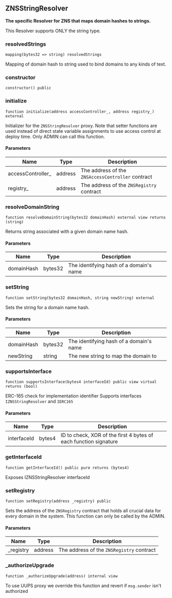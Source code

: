 ## ZNSStringResolver

**The specific Resolver for ZNS that maps domain hashes to strings.**

This Resolver supports ONLY the string type.

### resolvedStrings

```solidity
mapping(bytes32 => string) resolvedStrings
```

Mapping of domain hash to string used to bind domains
to any kinds of text.

### constructor

```solidity
constructor() public
```

### initialize

```solidity
function initialize(address accessController_, address registry_) external
```

Initializer for the `ZNSStringResolver` proxy.
Note that setter functions are used instead of direct state variable assignments
to use access control at deploy time. Only ADMIN can call this function.

#### Parameters

| Name | Type | Description |
| ---- | ---- | ----------- |
| accessController_ | address | The address of the `ZNSAccessController` contract |
| registry_ | address | The address of the `ZNSRegistry` contract |

### resolveDomainString

```solidity
function resolveDomainString(bytes32 domainHash) external view returns (string)
```

Returns string associated with a given domain name hash.

#### Parameters

| Name | Type | Description |
| ---- | ---- | ----------- |
| domainHash | bytes32 | The identifying hash of a domain's name |

### setString

```solidity
function setString(bytes32 domainHash, string newString) external
```

Sets the string for a domain name hash.

#### Parameters

| Name | Type | Description |
| ---- | ---- | ----------- |
| domainHash | bytes32 | The identifying hash of a domain's name |
| newString | string | The new string to map the domain to |

### supportsInterface

```solidity
function supportsInterface(bytes4 interfaceId) public view virtual returns (bool)
```

ERC-165 check for implementation identifier
Supports interfaces `IZNSStringResolver` and `IERC165`

#### Parameters

| Name | Type | Description |
| ---- | ---- | ----------- |
| interfaceId | bytes4 | ID to check, XOR of the first 4 bytes of each function signature |

### getInterfaceId

```solidity
function getInterfaceId() public pure returns (bytes4)
```

Exposes IZNSStringResolver interfaceId

### setRegistry

```solidity
function setRegistry(address _registry) public
```

Sets the address of the `ZNSRegistry` contract that holds all crucial data
for every domain in the system. This function can only be called by the ADMIN.

#### Parameters

| Name | Type | Description |
| ---- | ---- | ----------- |
| _registry | address | The address of the `ZNSRegistry` contract |

### _authorizeUpgrade

```solidity
function _authorizeUpgrade(address) internal view
```

To use UUPS proxy we override this function and revert if `msg.sender` isn't authorized

